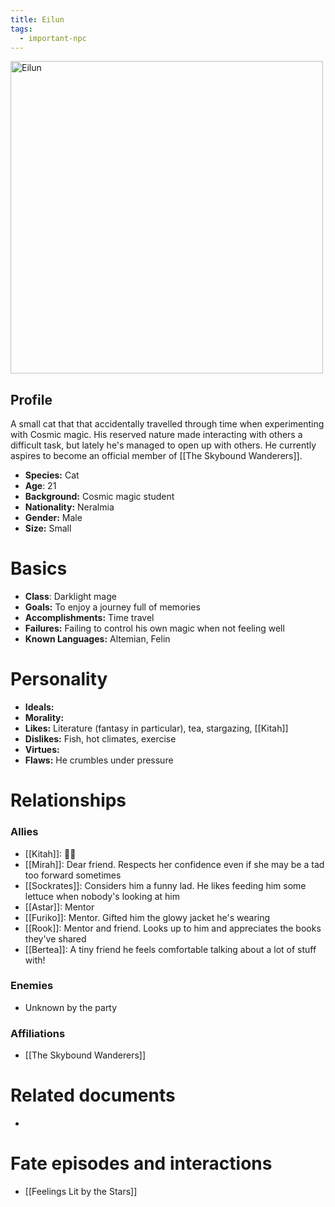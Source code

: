 ```yaml
---
title: Eilun
tags:
  - important-npc
---
```

<img src="/images/Eilun.webp" height="500" alt="Eilun">

## Profile
A small cat that that accidentally travelled through time when experimenting with Cosmic magic. His reserved nature made interacting with others a difficult task, but lately he's managed to open up with others. He currently aspires to become an official member of [[The Skybound Wanderers]].
- **Species:** Cat
- **Age**: 21
- **Background:** Cosmic magic student
- **Nationality:** Neralmia
- **Gender:** Male
- **Size:** Small
# Basics

- **Class**: Darklight mage
- **Goals:** To enjoy a journey full of memories
- **Accomplishments:** Time travel
- **Failures:** Failing to control his own magic when not feeling well
- **Known Languages:** Altemian, Felin
# Personality

- **Ideals:**
- **Morality:**
- **Likes:** Literature (fantasy in particular), tea, stargazing, [[Kitah]]
- **Dislikes:** Fish, hot climates, exercise
- **Virtues:** 
- **Flaws:** He crumbles under pressure
# Relationships
### Allies
- [[Kitah]]: 🥺💕
- [[Mirah]]: Dear friend. Respects her confidence even if she may be a tad too forward sometimes
- [[Sockrates]]: Considers him a funny lad. He likes feeding him some lettuce when nobody's looking at him
- [[Astar]]: Mentor
- [[Furiko]]: Mentor. Gifted him the glowy jacket he's wearing
- [[Rook]]: Mentor and friend. Looks up to him and appreciates the books they've shared
- [[Bertea]]: A tiny friend he feels comfortable talking about a lot of stuff with!
### Enemies
- Unknown by the party
###  Affiliations
- [[The Skybound Wanderers]]
# Related documents
- 
# Fate episodes and interactions
- [[Feelings Lit by the Stars]]